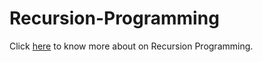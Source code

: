 # Recursion-Programming
Click [here](https://www.geeksforgeeks.org/recursion/) to know more about on Recursion Programming.
